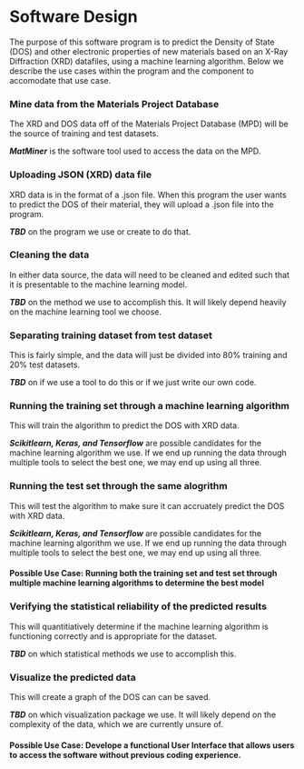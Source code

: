 # Software Design

The purpose of this software program is to predict the Density of State (DOS) and other electronic properties of new materials based on an X-Ray Diffraction (XRD) datafiles, using a machine learning algorithm. Below we describe the use cases within the program and the component to accomodate that use case.

### Mine data from the Materials Project Database
   The XRD and DOS data off of the Materials Project Database (MPD) will be the source of training and test datasets.

   ***MatMiner*** is the software tool used to access the data on the MPD.



### Uploading JSON (XRD) data file
XRD data is in the format of a .json file. When this program the user wants to predict the DOS of their material, they will upload a .json file into the program.

***TBD*** on the program we use or create to do that.


### Cleaning the data
In either data source, the data will need to be cleaned and edited such that it is presentable to the machine learning model.

***TBD*** on the method we use to accomplish this. It will likely depend heavily on the machine learning tool we choose.


### Separating training dataset from test dataset
This is fairly simple, and the data will just be divided into 80% training and 20% test datasets.

***TBD*** on if we use a tool to do this or if we just write our own code.


### Running the training set through a machine learning algorithm
This will train the algorithm to predict the DOS with XRD data.

***Scikitlearn, Keras, and Tensorflow*** are possible candidates for the machine learning algorithm we use. If we end up running the data through multiple tools to select the best one, we may end up using all three.


### Running the test set through the same alogrithm
This will test the algorithm to make sure it can accruately predict the DOS with XRD data.

***Scikitlearn, Keras, and Tensorflow*** are possible candidates for the machine learning algorithm we use. If we end up running the data through multiple tools to select the best one, we may end up using all three.


#### Possible Use Case: Running both the training set and test set through multiple machine learning algorithms to determine the best model

### Verifying the statistical reliability of the predicted results
This will quantitiatively determine if the machine learning algorithm is functioning correctly and is appropriate for the dataset.  

***TBD*** on which statistical methods we use to accomplish this.


### Visualize the predicted data
This will create a graph of the DOS can can be saved.

***TBD*** on which visualization package we use. It will likely depend on the complexity of the data, which we are currently unsure of.


#### Possible Use Case: Develope a functional User Interface that allows users to access the software without previous coding experience.
